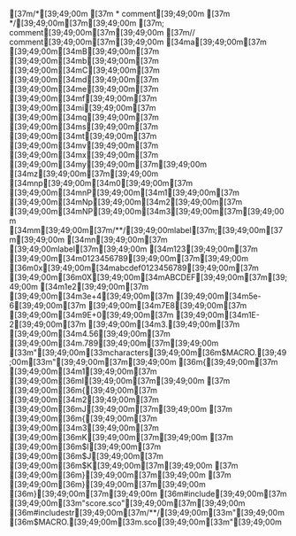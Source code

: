 [37m/*[39;49;00m
[37m * comment[39;49;00m
[37m */[39;49;00m[37m[39;49;00m
[37m; comment[39;49;00m[37m[39;49;00m
[37m// comment[39;49;00m[37m[39;49;00m
[34ma[39;49;00m[37m [39;49;00m[34mB[39;49;00m[37m [39;49;00m[34mb[39;49;00m[37m [39;49;00m[34mC[39;49;00m[37m [39;49;00m[34md[39;49;00m[37m [39;49;00m[34me[39;49;00m[37m [39;49;00m[34mf[39;49;00m[37m [39;49;00m[34mi[39;49;00m[37m [39;49;00m[34mq[39;49;00m[37m [39;49;00m[34ms[39;49;00m[37m [39;49;00m[34mt[39;49;00m[37m [39;49;00m[34mv[39;49;00m[37m [39;49;00m[34mx[39;49;00m[37m [39;49;00m[34my[39;49;00m[37m[39;49;00m
[34mz[39;49;00m[37m[39;49;00m
[34mnp[39;49;00m[34m0[39;49;00m[37m [39;49;00m[34mnP[39;49;00m[34m1[39;49;00m[37m [39;49;00m[34mNp[39;49;00m[34m2[39;49;00m[37m [39;49;00m[34mNP[39;49;00m[34m3[39;49;00m[37m[39;49;00m
[34mm[39;49;00m[37m/**/[39;49;00mlabel[37m;[39;49;00m[37m[39;49;00m
[34mn[39;49;00m[37m [39;49;00mlabel[37m[39;49;00m
[34m123[39;49;00m[37m [39;49;00m[34m0123456789[39;49;00m[37m[39;49;00m
[36m0x[39;49;00m[34mabcdef0123456789[39;49;00m[37m [39;49;00m[36m0X[39;49;00m[34mABCDEF[39;49;00m[37m[39;49;00m
[34m1e2[39;49;00m[37m [39;49;00m[34m3e+4[39;49;00m[37m [39;49;00m[34m5e-6[39;49;00m[37m [39;49;00m[34m7E8[39;49;00m[37m [39;49;00m[34m9E+0[39;49;00m[37m [39;49;00m[34m1E-2[39;49;00m[37m [39;49;00m[34m3.[39;49;00m[37m [39;49;00m[34m4.56[39;49;00m[37m [39;49;00m[34m.789[39;49;00m[37m[39;49;00m
[33m"[39;49;00m[33mcharacters[39;49;00m[36m$MACRO.[39;49;00m[33m"[39;49;00m[37m[39;49;00m
[36m{[39;49;00m[37m [39;49;00m[34m1[39;49;00m[37m [39;49;00m[36mI[39;49;00m[37m[39;49;00m
[37m  [39;49;00m[36m{[39;49;00m[37m [39;49;00m[34m2[39;49;00m[37m [39;49;00m[36mJ[39;49;00m[37m[39;49;00m
[37m    [39;49;00m[36m{[39;49;00m[37m [39;49;00m[34m3[39;49;00m[37m [39;49;00m[36mK[39;49;00m[37m[39;49;00m
[37m      [39;49;00m[36m$I[39;49;00m[37m [39;49;00m[36m$J[39;49;00m[37m [39;49;00m[36m$K[39;49;00m[37m[39;49;00m
[37m    [39;49;00m[36m}[39;49;00m[37m[39;49;00m
[37m  [39;49;00m[36m}[39;49;00m[37m[39;49;00m
[36m}[39;49;00m[37m[39;49;00m
[36m#include[39;49;00m[37m [39;49;00m[33m"score.sco"[39;49;00m[37m[39;49;00m
[36m#includestr[39;49;00m[37m/**/[39;49;00m[33m"[39;49;00m[36m$MACRO.[39;49;00m[33m.sco[39;49;00m[33m"[39;49;00m
